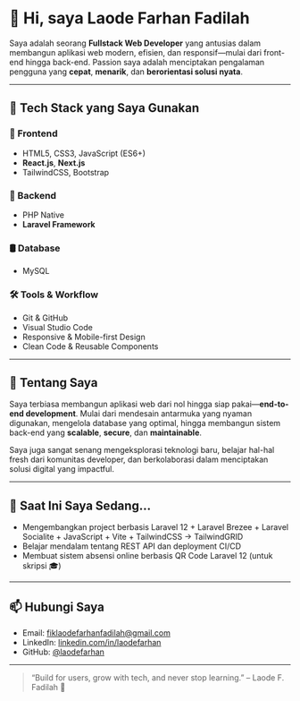 # 👋 Hi, saya Laode Farhan Fadilah

Saya adalah seorang **Fullstack Web Developer** yang antusias dalam membangun aplikasi web modern, efisien, dan responsif—mulai dari front-end hingga back-end. Passion saya adalah menciptakan pengalaman pengguna yang **cepat**, **menarik**, dan **berorientasi solusi nyata**.

---

## 🚀 Tech Stack yang Saya Gunakan

### 🔷 Frontend
- HTML5, CSS3, JavaScript (ES6+)
- **React.js**, **Next.js**
- TailwindCSS, Bootstrap

### 🔶 Backend
- PHP Native
- **Laravel Framework**

### 🛢️ Database
- MySQL

### 🛠️ Tools & Workflow
- Git & GitHub
- Visual Studio Code
- Responsive & Mobile-first Design
- Clean Code & Reusable Components

---

## 🧠 Tentang Saya

Saya terbiasa membangun aplikasi web dari nol hingga siap pakai—**end-to-end development**. Mulai dari mendesain antarmuka yang nyaman digunakan, mengelola database yang optimal, hingga membangun sistem back-end yang **scalable**, **secure**, dan **maintainable**.

Saya juga sangat senang mengeksplorasi teknologi baru, belajar hal-hal fresh dari komunitas developer, dan berkolaborasi dalam menciptakan solusi digital yang impactful.

---

## 🌱 Saat Ini Saya Sedang...
- Mengembangkan project berbasis Laravel 12 + Laravel Brezee + Laravel Socialite + JavaScript + Vite + TailwindCSS -> TailwindGRID
- Belajar mendalam tentang REST API dan deployment CI/CD
- Membuat sistem absensi online berbasis QR Code Laravel 12 (untuk skripsi 🎓)

---

## 📫 Hubungi Saya

- Email: fiklaodefarhanfadilah@gmail.com
- LinkedIn: [linkedin.com/in/laodefarhan](https://linkedin.com/in/laode-farhan-fadilah-195a35368)
- GitHub: [@laodefarhan](https://github.com/laodefarhan)

---

> “Build for users, grow with tech, and never stop learning.” – Laode F. Fadilah 🚀

